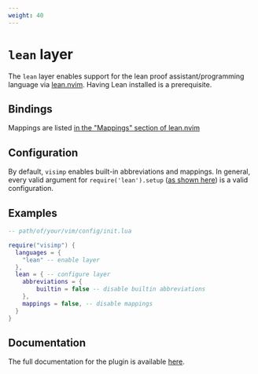 ```yaml
---
weight: 40
---
```


# `lean` layer

The `lean` layer enables support for the lean proof assistant/programming
language via [lean.nvim](https://github.com/Julian/lean.nvim). Having Lean
installed is a prerequisite.

## Bindings

Mappings are listed [in the "Mappings" section of lean.nvim](https://github.com/Julian/lean.nvim#mappings)

## Configuration

By default, `visimp` enables built-in abbreviations and mappings.
In general, every valid argument for `require('lean').setup` ([as shown here](https://github.com/Julian/lean.nvim/wiki/Configuring-&-Extending))
is a valid configuration.

## Examples

```lua
-- path/of/your/vim/config/init.lua

require("visimp") {
  languages = {
    "lean" -- enable layer
  },
  lean = { -- configure layer
    abbreviations = {
        builtin = false -- disable builtin abbreviations
    },
    mappings = false, -- disable mappings
  }
}
```

## Documentation

The full documentation for the plugin is available
[here](https://github.com/whonore/Coqtail/blob/main/doc/coqtail.txt).
